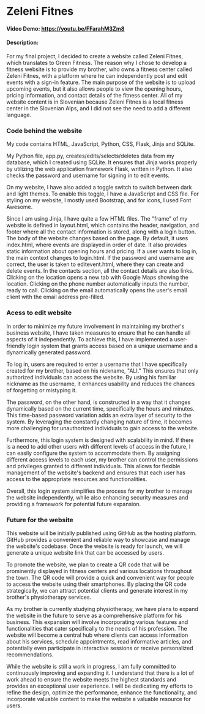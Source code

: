 # Zeleni Fitnes
#### Video Demo: https://youtu.be/FFarahM3Zm8
#### Description:
For my final project, I decided to create a website called Zeleni Fitnes, which translates to Green Fitness. The reason why I chose to develop a fitness website is to provide my brother, who owns a fitness center called Zeleni Fitnes, with a platform where he can independently post and edit events with a sign-in feature. The main purpose of the website is to upload upcoming events, but it also allows people to view the opening hours, pricing information, and contact details of the fitness center. All of my website content is in Slovenian because Zeleni Fitnes is a local fitness center in the Slovenian Alps, and I did not see the need to add a different language.

### Code behind the website
My code contains HTML, JavaScript, Python, CSS, Flask, Jinja and SQLite.

My Python file, app.py, creates/edits/selects/deletes data from my database, which I created using SQLite. It ensures that Jinja works properly by utilizing the web application framework Flask, written in Python. It also checks the password and username for signing in to edit events.

On my website, I have also added a toggle switch to switch between dark and light themes. To enable this toggle, I have a JavaScript and CSS file. For styling on my website, I mostly used Bootstrap, and for icons, I used Font Awesome.

Since I am using Jinja, I have quite a few HTML files. The "frame" of my website is defined in layout.html, which contains the header, navigation, and footer where all the contact information is stored, along with a login button. The body of the website changes based on the page. By default, it uses index.html, where events are displayed in order of date. It also provides static information about opening hours and pricing. If a user wants to log in, the main context changes to login.html. If the password and username are correct, the user is taken to editevent.html, where they can create and delete events. In the contacts section, all the contact details are also links. Clicking on the location opens a new tab with Google Maps showing the location. Clicking on the phone number automatically inputs the number, ready to call. Clicking on the email automatically opens the user's email client with the email address pre-filled.

### Acess to edit website

In order to minimize my future involvement in maintaining my brother's business website, I have taken measures to ensure that he can handle all aspects of it independently. To achieve this, I have implemented a user-friendly login system that grants access based on a unique username and a dynamically generated password.

To log in, users are required to enter a username that I have specifically created for my brother, based on his nickname, "ALI." This ensures that only authorized individuals can access the website. By using his familiar nickname as the username, it enhances usability and reduces the chances of forgetting or mistyping it.

The password, on the other hand, is constructed in a way that it changes dynamically based on the current time, specifically the hours and minutes. This time-based password variation adds an extra layer of security to the system. By leveraging the constantly changing nature of time, it becomes more challenging for unauthorized individuals to gain access to the website.

Furthermore, this login system is designed with scalability in mind. If there is a need to add other users with different levels of access in the future, I can easily configure the system to accommodate them. By assigning different access levels to each user, my brother can control the permissions and privileges granted to different individuals. This allows for flexible management of the website's backend and ensures that each user has access to the appropriate resources and functionalities.

Overall, this login system simplifies the process for my brother to manage the website independently, while also enhancing security measures and providing a framework for potential future expansion.

### Future for the website

This website will be initially published using GitHub as the hosting platform. GitHub provides a convenient and reliable way to showcase and manage the website's codebase. Once the website is ready for launch, we will generate a unique website link that can be accessed by users.

To promote the website, we plan to create a QR code that will be prominently displayed in fitness centers and various locations throughout the town. The QR code will provide a quick and convenient way for people to access the website using their smartphones. By placing the QR code strategically, we can attract potential clients and generate interest in my brother's physiotherapy services.

As my brother is currently studying physiotherapy, we have plans to expand the website in the future to serve as a comprehensive platform for his business. This expansion will involve incorporating various features and functionalities that cater specifically to the needs of his profession. The website will become a central hub where clients can access information about his services, schedule appointments, read informative articles, and potentially even participate in interactive sessions or receive personalized recommendations.

While the website is still a work in progress, I am fully committed to continuously improving and expanding it. I understand that there is a lot of work ahead to ensure the website meets the highest standards and provides an exceptional user experience. I will be dedicating my efforts to refine the design, optimize the performance, enhance the functionality, and incorporate valuable content to make the website a valuable resource for users.